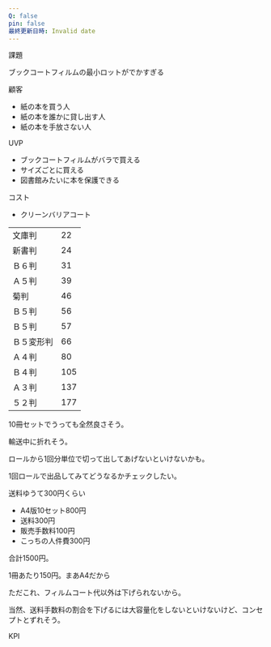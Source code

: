 ```yaml
---
Q: false
pin: false
最終更新日時: Invalid date
---
```

  

課題

ブックコートフィルムの最小ロットがでかすぎる

  

顧客

- 紙の本を買う人
- 紙の本を誰かに貸し出す人
- 紙の本を手放さない人

  

UVP

- ブックコートフィルムがバラで買える
- サイズごとに買える
- 図書館みたいに本を保護できる

  

コスト

- クリーンバリアコート

|   |   |
|---|---|
|文庫判|22|
|新書判|24|
|Ｂ６判|31|
|Ａ５判|39|
|菊判|46|
|Ｂ５判|56|
|Ｂ５判|57|
|Ｂ５変形判|66|
|Ａ４判|80|
|Ｂ４判|105|
|Ａ３判|137|
|５２判|177|

10冊セットでうっても全然良さそう。

輸送中に折れそう。

ロールから1回分単位で切って出してあげないといけないかも。

1回ロールで出品してみてどうなるかチェックしたい。

  

送料ゆうて300円くらい

  

- A4版10セット800円
- 送料300円
- 販売手数料100円
- こっちの人件費300円

合計1500円。

1冊あたり150円。まあA4だから

ただこれ、フィルムコート代以外は下げられないから。

当然、送料手数料の割合を下げるには大容量化をしないといけないけど、コンセプトとずれそう。

  

  

  

KPI